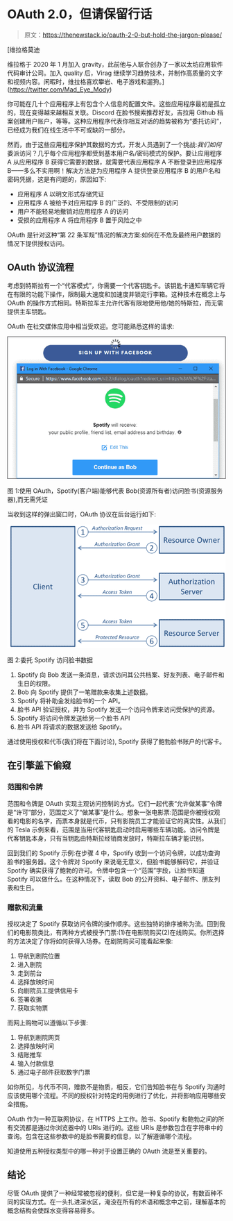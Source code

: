 # OAuth 2.0，但请保留行话

> 原文：<https://thenewstack.io/oauth-2-0-but-hold-the-jargon-please/>

[](https://twitter.com/Mad_Eye_Mody)

 [维拉格莫迪

维拉格于 2020 年 1 月加入 gravity，此前他与人联合创办了一家以太坊应用软件代码审计公司。加入 quality 后，Virag 继续学习趋势技术，并制作高质量的文字和视频内容。闲暇时，维拉格喜欢攀岩、电子游戏和遛狗。](https://twitter.com/Mad_Eye_Mody) [](https://twitter.com/Mad_Eye_Mody)

你可能在几十个应用程序上有包含个人信息的配置文件。这些应用程序最初是孤立的，现在变得越来越相互关联。Discord 在脸书搜索推荐好友，吉拉用 Github 档案创建用户账户，等等。这种应用程序代表你相互对话的趋势被称为“委托访问”，已经成为我们在线生活中不可或缺的一部分。

然而，由于这些应用程序保护其数据的方式，开发人员遇到了一个挑战:*我们如何*委派访问？几乎每个应用程序都受到基本用户名/密码模式的保护。要让应用程序 A 从应用程序 B 获得它需要的数据，就需要代表应用程序 A 不断登录到应用程序 B——多么不实用啊！解决方法是为应用程序 A 提供登录应用程序 B 的用户名和密码凭据，这是有问题的，原因如下:

*   应用程序 A 以明文形式存储凭证
*   应用程序 A 被给予对应用程序 B 的广泛的、不受限制的访问
*   用户不能轻易地撤销对应用程序 A 的访问
*   受损的应用程序 A 将应用程序 B 置于风险之中

OAuth 是针对这种“第 22 条军规”情况的解决方案:如何在不危及最终用户数据的情况下提供授权访问。

## OAuth 协议流程

考虑到特斯拉有一个“代客模式”，你需要一个代客钥匙卡。该钥匙卡通知车辆它将在有限的功能下操作，限制最大速度和加速度并锁定行李箱。这种技术在概念上与 OAuth 的操作方式相同。特斯拉车主允许代客有限地使用他/她的特斯拉，而无需提供主车钥匙。

OAuth 在社交媒体应用中相当受欢迎。您可能熟悉这样的请求:

[![](img/30bd37afa48482ff82a12cf77a98b2b0.png)](https://cdn.thenewstack.io/media/2020/08/ff6fe661-image2.png)

图 1:使用 OAuth，Spotify(客户端)能够代表 Bob(资源所有者)访问脸书(资源服务器),而无需凭证

当收到这样的弹出窗口时，OAuth 协议在后台运行如下:

[![](img/4b2969601753e006c700e8f53a633d09.png)](https://cdn.thenewstack.io/media/2020/08/424e3a4b-image1.png)

图 2:委托 Spotify 访问脸书数据

1.  Spotify 向 Bob 发送一条消息，请求访问其公共档案、好友列表、电子邮件和生日的权限。
2.  Bob 向 Spotify 提供了一笔赠款来收集上述数据。
3.  Spotify 将补助金发给脸书的一个 API。
4.  脸书 API 验证授权，并为 Spotify 发送一个访问令牌来访问受保护的资源。
5.  Spotify 将访问令牌发送给另一个脸书 API
6.  脸书 API 将请求的数据发送给 Spotify。

通过使用授权和代币(我们将在下面讨论), Spotify 获得了鲍勃脸书账户的代客卡。

## 在引擎盖下偷窥

### 范围和令牌

范围和令牌是 OAuth 实现主观访问控制的方式。它们一起代表“允许做某事”令牌是“许可”部分，范围定义了“做某事”是什么。想象一张电影票:范围是你被授权观看的电影的名字，而票本身就是代币，只有影院员工才能验证它的真实性。从我们的 Tesla 示例来看，范围是当用代客钥匙启动时启用哪些车辆功能。访问令牌是代客钥匙本身，只有当钥匙由特斯拉经销商发放时，特斯拉车辆才能识别。

回到我们的 Spotify 示例:在步骤 4 中，Spotify 收到一个访问令牌，以成功查询脸书的服务器。这个令牌对 Spotify 来说毫无意义，但脸书能够解码它，并验证 Spotify 确实获得了鲍勃的许可。令牌中包含一个“范围”字段，让脸书知道 Spotify 可以做什么。在这种情况下，读取 Bob 的公开资料、电子邮件、朋友列表和生日。

### 赠款和流量

授权决定了 Spotify 获取访问令牌的操作顺序。这些独特的排序被称为流。回到我们的电影院类比，有两种方式被授予门票:(1)在电影院购买(2)在线购买。你所选择的方法决定了你将如何获得入场券。在剧院购买可能看起来像:

1.  导航到剧院位置
2.  进入剧院
3.  走到前台
4.  选择放映时间
5.  向剧院员工提供信用卡
6.  签署收据
7.  获取实物票

而网上购物可以遵循以下步骤:

1.  导航到剧院网页
2.  选择放映时间
3.  结账推车
4.  输入付款信息
5.  通过电子邮件获取数字门票

如你所见，与代币不同，赠款不是物质，相反，它们告知脸书在与 Spotify 沟通时应该使用哪个流程。不同的授权针对特定的用例进行了优化，并将影响应用哪些安全措施。

OAuth 作为一种互联网协议，在 HTTPS 上工作。脸书、Spotify 和鲍勃之间的所有交流都是通过你浏览器中的 URIs 进行的。这些 URIs 是参数包含在字符串中的查询。包含在这些参数中的是脸书需要的信息，以了解遵循哪个流程。

知道使用五种授权类型中的哪一种对于设置正确的 OAuth 流是至关重要的。

## 结论

尽管 OAuth 提供了一种经常被忽视的便利，但它是一种复杂的协议，有数百种不同的实现方式。在一头扎进深水区，淹没在所有的术语和概念中之前，理解基本的概念结构会使踩水变得容易得多。

<svg xmlns:xlink="http://www.w3.org/1999/xlink" viewBox="0 0 68 31" version="1.1"><title>Group</title> <desc>Created with Sketch.</desc></svg>